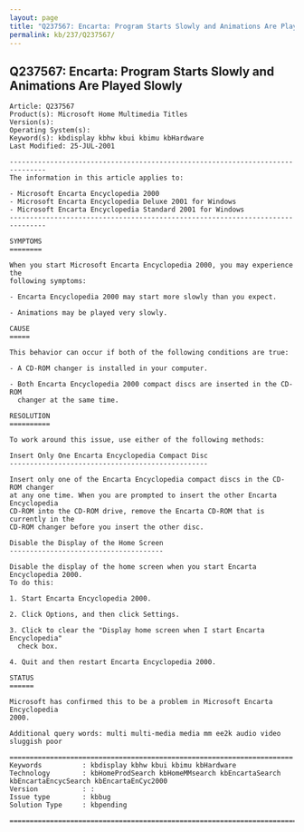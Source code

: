 ```yaml
---
layout: page
title: "Q237567: Encarta: Program Starts Slowly and Animations Are Played Slowly"
permalink: kb/237/Q237567/
---
```


## Q237567: Encarta: Program Starts Slowly and Animations Are Played Slowly

	Article: Q237567
	Product(s): Microsoft Home Multimedia Titles
	Version(s): 
	Operating System(s): 
	Keyword(s): kbdisplay kbhw kbui kbimu kbHardware
	Last Modified: 25-JUL-2001
	
	-------------------------------------------------------------------------------
	The information in this article applies to:
	
	- Microsoft Encarta Encyclopedia 2000 
	- Microsoft Encarta Encyclopedia Deluxe 2001 for Windows 
	- Microsoft Encarta Encyclopedia Standard 2001 for Windows 
	-------------------------------------------------------------------------------
	
	SYMPTOMS
	========
	
	When you start Microsoft Encarta Encyclopedia 2000, you may experience the
	following symptoms:
	
	- Encarta Encyclopedia 2000 may start more slowly than you expect.
	
	- Animations may be played very slowly.
	
	CAUSE
	=====
	
	This behavior can occur if both of the following conditions are true:
	
	- A CD-ROM changer is installed in your computer.
	
	- Both Encarta Encyclopedia 2000 compact discs are inserted in the CD-ROM
	  changer at the same time.
	
	RESOLUTION
	==========
	
	To work around this issue, use either of the following methods:
	
	Insert Only One Encarta Encyclopedia Compact Disc
	-------------------------------------------------
	
	Insert only one of the Encarta Encyclopedia compact discs in the CD-ROM changer
	at any one time. When you are prompted to insert the other Encarta Encyclopedia
	CD-ROM into the CD-ROM drive, remove the Encarta CD-ROM that is currently in the
	CD-ROM changer before you insert the other disc.
	
	Disable the Display of the Home Screen
	--------------------------------------
	
	Disable the display of the home screen when you start Encarta Encyclopedia 2000.
	To do this:
	
	1. Start Encarta Encyclopedia 2000.
	
	2. Click Options, and then click Settings.
	
	3. Click to clear the "Display home screen when I start Encarta Encyclopedia"
	  check box.
	
	4. Quit and then restart Encarta Encyclopedia 2000.
	
	STATUS
	======
	
	Microsoft has confirmed this to be a problem in Microsoft Encarta Encyclopedia
	2000.
	
	Additional query words: multi multi-media media mm ee2k audio video sluggish poor
	
	======================================================================
	Keywords          : kbdisplay kbhw kbui kbimu kbHardware 
	Technology        : kbHomeProdSearch kbHomeMMsearch kbEncartaSearch kbEncartaEncycSearch kbEncartaEnCyc2000
	Version           : :
	Issue type        : kbbug
	Solution Type     : kbpending
	
	=============================================================================
	
